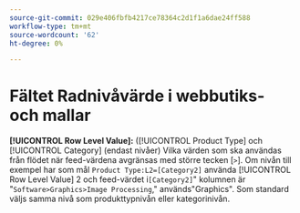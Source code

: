 ```yaml
---
source-git-commit: 029e406fbfb4217ce78364c2d1f1a6dae24ff588
workflow-type: tm+mt
source-wordcount: '62'
ht-degree: 0%

---
```

# Fältet Radnivåvärde i webbutiks- och mallar

**[!UICONTROL Row Level Value]:** ([!UICONTROL Product Type] och [!UICONTROL Category] (endast nivåer) Vilka värden som ska användas från flödet när feed-värdena avgränsas med större tecken [`>`]. Om nivån till exempel har som mål `Product Type:L2=[Category2]` använda [!UICONTROL Row Level Value] 2 och feed-värdet i`[Category2]`&quot; kolumnen är &quot;`Software>Graphics>Image Processing`,&quot; används&quot;Graphics&quot;. Som standard väljs samma nivå som produkttypnivån eller kategorinivån.
